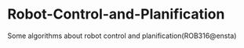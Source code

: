 # Robot-Control-and-Planification
Some algorithms about robot control and planification(ROB316@ensta)
